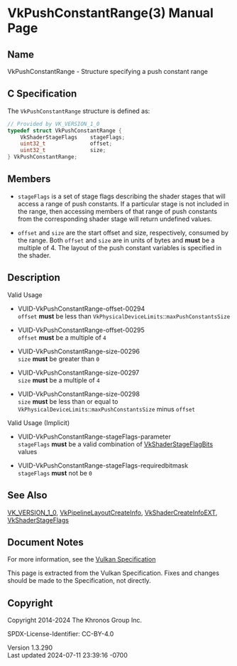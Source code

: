 # VkPushConstantRange(3) Manual Page

## Name

VkPushConstantRange - Structure specifying a push constant range



## <a href="#_c_specification" class="anchor"></a>C Specification

The `VkPushConstantRange` structure is defined as:

``` c
// Provided by VK_VERSION_1_0
typedef struct VkPushConstantRange {
    VkShaderStageFlags    stageFlags;
    uint32_t              offset;
    uint32_t              size;
} VkPushConstantRange;
```

## <a href="#_members" class="anchor"></a>Members

- `stageFlags` is a set of stage flags describing the shader stages that
  will access a range of push constants. If a particular stage is not
  included in the range, then accessing members of that range of push
  constants from the corresponding shader stage will return undefined
  values.

- `offset` and `size` are the start offset and size, respectively,
  consumed by the range. Both `offset` and `size` are in units of bytes
  and **must** be a multiple of 4. The layout of the push constant
  variables is specified in the shader.

## <a href="#_description" class="anchor"></a>Description

Valid Usage

- <a href="#VUID-VkPushConstantRange-offset-00294"
  id="VUID-VkPushConstantRange-offset-00294"></a>
  VUID-VkPushConstantRange-offset-00294  
  `offset` **must** be less than
  `VkPhysicalDeviceLimits`::`maxPushConstantsSize`

- <a href="#VUID-VkPushConstantRange-offset-00295"
  id="VUID-VkPushConstantRange-offset-00295"></a>
  VUID-VkPushConstantRange-offset-00295  
  `offset` **must** be a multiple of `4`

- <a href="#VUID-VkPushConstantRange-size-00296"
  id="VUID-VkPushConstantRange-size-00296"></a>
  VUID-VkPushConstantRange-size-00296  
  `size` **must** be greater than `0`

- <a href="#VUID-VkPushConstantRange-size-00297"
  id="VUID-VkPushConstantRange-size-00297"></a>
  VUID-VkPushConstantRange-size-00297  
  `size` **must** be a multiple of `4`

- <a href="#VUID-VkPushConstantRange-size-00298"
  id="VUID-VkPushConstantRange-size-00298"></a>
  VUID-VkPushConstantRange-size-00298  
  `size` **must** be less than or equal to
  `VkPhysicalDeviceLimits`::`maxPushConstantsSize` minus `offset`

Valid Usage (Implicit)

- <a href="#VUID-VkPushConstantRange-stageFlags-parameter"
  id="VUID-VkPushConstantRange-stageFlags-parameter"></a>
  VUID-VkPushConstantRange-stageFlags-parameter  
  `stageFlags` **must** be a valid combination of
  [VkShaderStageFlagBits](https://registry.khronos.org/vulkan/specs/1.3-extensions/man/html/VkShaderStageFlagBits.html) values

- <a href="#VUID-VkPushConstantRange-stageFlags-requiredbitmask"
  id="VUID-VkPushConstantRange-stageFlags-requiredbitmask"></a>
  VUID-VkPushConstantRange-stageFlags-requiredbitmask  
  `stageFlags` **must** not be `0`

## <a href="#_see_also" class="anchor"></a>See Also

[VK_VERSION_1_0](https://registry.khronos.org/vulkan/specs/1.3-extensions/man/html/VK_VERSION_1_0.html),
[VkPipelineLayoutCreateInfo](https://registry.khronos.org/vulkan/specs/1.3-extensions/man/html/VkPipelineLayoutCreateInfo.html),
[VkShaderCreateInfoEXT](https://registry.khronos.org/vulkan/specs/1.3-extensions/man/html/VkShaderCreateInfoEXT.html),
[VkShaderStageFlags](https://registry.khronos.org/vulkan/specs/1.3-extensions/man/html/VkShaderStageFlags.html)

## <a href="#_document_notes" class="anchor"></a>Document Notes

For more information, see the <a
href="https://registry.khronos.org/vulkan/specs/1.3-extensions/html/vkspec.html#VkPushConstantRange"
target="_blank" rel="noopener">Vulkan Specification</a>

This page is extracted from the Vulkan Specification. Fixes and changes
should be made to the Specification, not directly.

## <a href="#_copyright" class="anchor"></a>Copyright

Copyright 2014-2024 The Khronos Group Inc.

SPDX-License-Identifier: CC-BY-4.0

Version 1.3.290  
Last updated 2024-07-11 23:39:16 -0700

